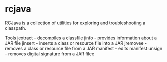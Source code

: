 # rcjava
RCJava is a collection of utilities for exploring and troubleshooting a classpath.

Tools
jextract - decompiles a classfile
jinfo - provides information about a JAR file
jinsert - inserts a class or resource file into a JAR
jremovee - removes a class or resource file from a JAR
manifest - edits manifest
unsign - removes digital signature from a JAR filee



